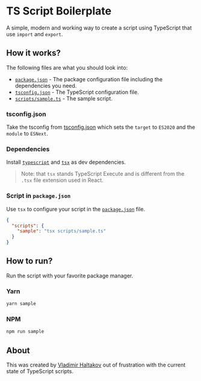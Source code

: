 # TS Script Boilerplate

A simple, modern and working way to create a script using TypeScript that use `import` and `export`.

## How it works?

The following files are what you should look into:

- [`package.json`](./package.json) - The package configuration file including the dependencies you need.
- [`tsconfig.json`](./tsconfig.json) - The TypeScript configuration file.
- [`scripts/sample.ts`](./scripts/sample.ts) - The sample script.

### tsconfig.json

Take the tsconfig from [tsconfig.json](./tsconfig.json) which sets the `target` to `ES2020` and the `module` to `ESNext`.

### Dependencies

Install [`typescript`](https://www.npmjs.com/package/typescript) and [`tsx`](https://www.npmjs.com/package/tsx) as dev dependencies.

> Note: that `tsx` stands TypeScript Execute and is different from the `.tsx` file extension used in React.

### Script in `package.json`

Use `tsx` to configure your script in the [`package.json`](./package.json) file.

```json
{
  "scripts": {
    "sample": "tsx scripts/sample.ts"
  }
}
```

## How to run?

Run the script with your favorite package manager.

### Yarn

```bash
yarn sample
```

### NPM

```bash
npm run sample
```

## About

This was created by [Vladimir Haltakov](https://haltakov.net) out of frustration with the current state of TypeScript scripts.
